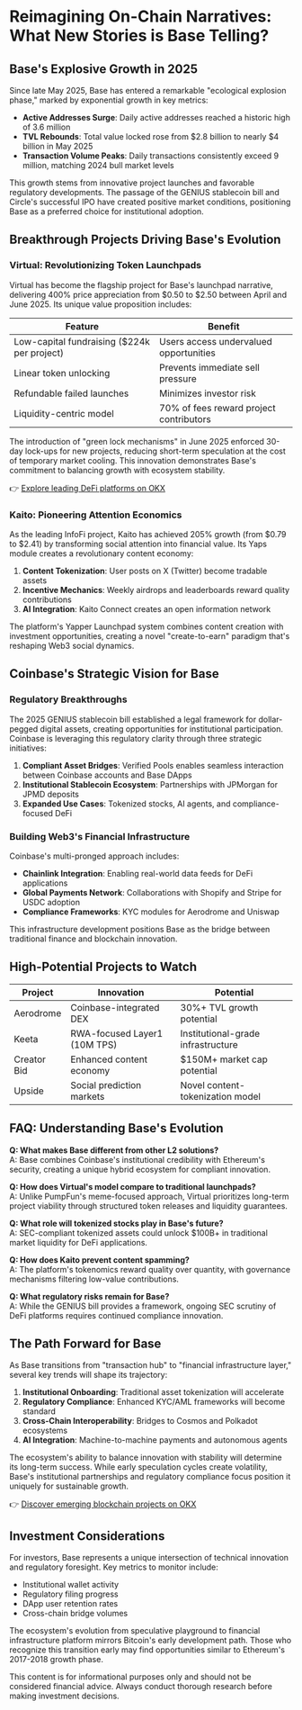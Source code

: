 # Reimagining On-Chain Narratives: What New Stories is Base Telling?

## Base's Explosive Growth in 2025

Since late May 2025, Base has entered a remarkable "ecological explosion phase," marked by exponential growth in key metrics:

- **Active Addresses Surge**: Daily active addresses reached a historic high of 3.6 million
- **TVL Rebounds**: Total value locked rose from $2.8 billion to nearly $4 billion in May 2025
- **Transaction Volume Peaks**: Daily transactions consistently exceed 9 million, matching 2024 bull market levels

This growth stems from innovative project launches and favorable regulatory developments. The passage of the GENIUS stablecoin bill and Circle's successful IPO have created positive market conditions, positioning Base as a preferred choice for institutional adoption.

## Breakthrough Projects Driving Base's Evolution

### Virtual: Revolutionizing Token Launchpads

Virtual has become the flagship project for Base's launchpad narrative, delivering 400% price appreciation from $0.50 to $2.50 between April and June 2025. Its unique value proposition includes:

| Feature | Benefit |
|---------|---------|
| Low-capital fundraising ($224k per project) | Users access undervalued opportunities |
| Linear token unlocking | Prevents immediate sell pressure |
| Refundable failed launches | Minimizes investor risk |
| Liquidity-centric model | 70% of fees reward project contributors |

The introduction of "green lock mechanisms" in June 2025 enforced 30-day lock-ups for new projects, reducing short-term speculation at the cost of temporary market cooling. This innovation demonstrates Base's commitment to balancing growth with ecosystem stability.

👉 [Explore leading DeFi platforms on OKX](https://bit.ly/okx-bonus)

### Kaito: Pioneering Attention Economics

As the leading InfoFi project, Kaito has achieved 205% growth (from $0.79 to $2.41) by transforming social attention into financial value. Its Yaps module creates a revolutionary content economy:

1. **Content Tokenization**: User posts on X (Twitter) become tradable assets
2. **Incentive Mechanics**: Weekly airdrops and leaderboards reward quality contributions
3. **AI Integration**: Kaito Connect creates an open information network

The platform's Yapper Launchpad system combines content creation with investment opportunities, creating a novel "create-to-earn" paradigm that's reshaping Web3 social dynamics.

## Coinbase's Strategic Vision for Base

### Regulatory Breakthroughs

The 2025 GENIUS stablecoin bill established a legal framework for dollar-pegged digital assets, creating opportunities for institutional participation. Coinbase is leveraging this regulatory clarity through three strategic initiatives:

1. **Compliant Asset Bridges**: Verified Pools enables seamless interaction between Coinbase accounts and Base DApps
2. **Institutional Stablecoin Ecosystem**: Partnerships with JPMorgan for JPMD deposits
3. **Expanded Use Cases**: Tokenized stocks, AI agents, and compliance-focused DeFi

### Building Web3's Financial Infrastructure

Coinbase's multi-pronged approach includes:

- **Chainlink Integration**: Enabling real-world data feeds for DeFi applications
- **Global Payments Network**: Collaborations with Shopify and Stripe for USDC adoption
- **Compliance Frameworks**: KYC modules for Aerodrome and Uniswap

This infrastructure development positions Base as the bridge between traditional finance and blockchain innovation.

## High-Potential Projects to Watch

| Project | Innovation | Potential |
|--------|------------|-----------|
| Aerodrome | Coinbase-integrated DEX | 30%+ TVL growth potential |
| Keeta | RWA-focused Layer1 (10M TPS) | Institutional-grade infrastructure |
| Creator Bid | Enhanced content economy | $150M+ market cap potential |
| Upside | Social prediction markets | Novel content-tokenization model |

## FAQ: Understanding Base's Evolution

**Q: What makes Base different from other L2 solutions?**  
A: Base combines Coinbase's institutional credibility with Ethereum's security, creating a unique hybrid ecosystem for compliant innovation.

**Q: How does Virtual's model compare to traditional launchpads?**  
A: Unlike PumpFun's meme-focused approach, Virtual prioritizes long-term project viability through structured token releases and liquidity guarantees.

**Q: What role will tokenized stocks play in Base's future?**  
A: SEC-compliant tokenized assets could unlock $100B+ in traditional market liquidity for DeFi applications.

**Q: How does Kaito prevent content spamming?**  
A: The platform's tokenomics reward quality over quantity, with governance mechanisms filtering low-value contributions.

**Q: What regulatory risks remain for Base?**  
A: While the GENIUS bill provides a framework, ongoing SEC scrutiny of DeFi platforms requires continued compliance innovation.

## The Path Forward for Base

As Base transitions from "transaction hub" to "financial infrastructure layer," several key trends will shape its trajectory:

1. **Institutional Onboarding**: Traditional asset tokenization will accelerate
2. **Regulatory Compliance**: Enhanced KYC/AML frameworks will become standard
3. **Cross-Chain Interoperability**: Bridges to Cosmos and Polkadot ecosystems
4. **AI Integration**: Machine-to-machine payments and autonomous agents

The ecosystem's ability to balance innovation with stability will determine its long-term success. While early speculation cycles create volatility, Base's institutional partnerships and regulatory compliance focus position it uniquely for sustainable growth.

👉 [Discover emerging blockchain projects on OKX](https://bit.ly/okx-bonus)

## Investment Considerations

For investors, Base represents a unique intersection of technical innovation and regulatory foresight. Key metrics to monitor include:

- Institutional wallet activity
- Regulatory filing progress
- DApp user retention rates
- Cross-chain bridge volumes

The ecosystem's evolution from speculative playground to financial infrastructure platform mirrors Bitcoin's early development path. Those who recognize this transition early may find opportunities similar to Ethereum's 2017-2018 growth phase.

This content is for informational purposes only and should not be considered financial advice. Always conduct thorough research before making investment decisions.
